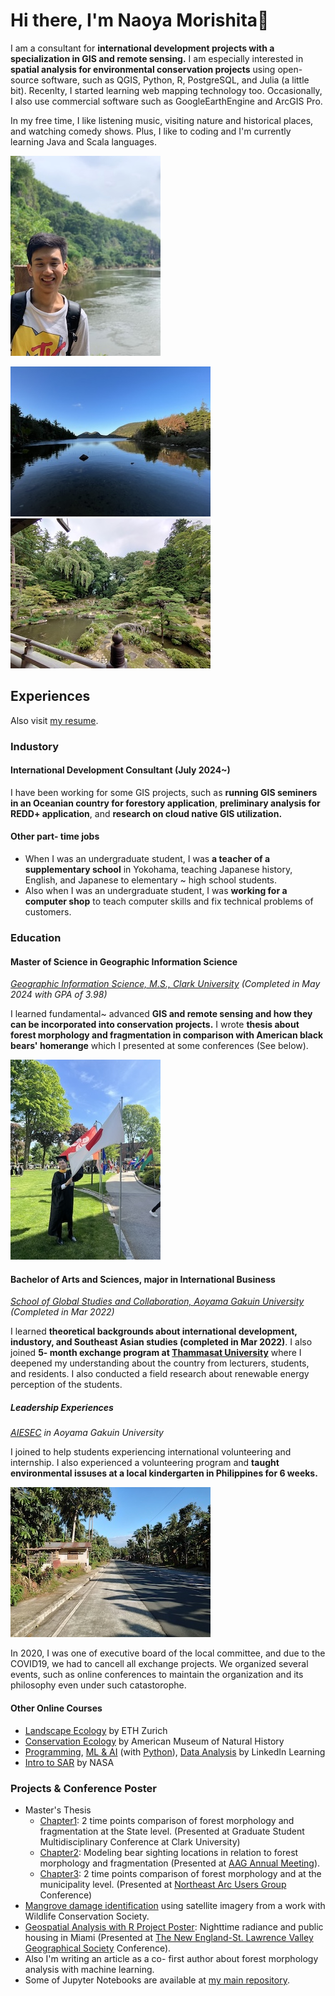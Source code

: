 # Hi there, I'm Naoya Morishita👋
I am a consultant for **international development projects with a specialization in GIS and remote sensing.**
I am especially interested in **spatial analysis for environmental conservation projects** using open- source software, such as QGIS, Python, R, PostgreSQL, and Julia (a little bit).
Recenlty, I started learning web mapping technology too.
Occasionally, I also use commercial software such as GoogleEarthEngine and ArcGIS Pro.

In my free time, I like listening music, visiting nature and historical places, and watching comedy shows.
Plus, I like to coding and I'm currently learning Java and Scala languages.

![Myself](files/me.jpeg)

![Acadia National Park](files/acadia.jpeg) ![A temple in Japan](files/temple.jpeg)

## Experiences
Also visit [my resume](https://docs.google.com/document/d/1ijZtEYsCy4wlroVGakiaZGIpIcOqZZFoT6h-3xpDmWk/edit?usp=sharing).

### Industory
#### International Development Consultant (July 2024~)
I have been working for some GIS projects, such as **running GIS seminers in an Oceanian country for forestory application**, **preliminary analysis for REDD+ application**, and **research on cloud native GIS utilization.**

#### Other part- time jobs 
- When I was an undergraduate student, I was **a teacher of a supplementary school** in Yokohama, teaching Japanese history, English, and Japanese to elementary ~ high school students.
- Also when I was an undergraduate student, I was **working for a computer shop** to teach computer skills and fix technical problems of customers.

### Education
#### Master of Science in Geographic Information Science
*[Geographic Information Science, M.S., Clark University](https://www.clarku.edu/programs/masters/geographic-information-science-ms/) (Completed in May 2024 with GPA of 3.98)*

I learned fundamental~ advanced **GIS and remote sensing and how they can be incorporated into conservation projects.** I wrote **thesis about forest morphology and fragmentation in comparison with American black bears' homerange** which I presented at some conferences (See below).

![Me at the graduation](files/clark_gradphoto.jpeg)

#### Bachelor of Arts and Sciences, major in International Business
*[School of Global Studies and Collaboration, Aoyama Gakuin University](https://www.aoyama.ac.jp/en/academic/undergraduate/gsc/) (Completed in Mar 2022)*

I learned **theoretical backgrounds about international development, industory, and Southeast Asian studies (completed in Mar 2022)**. I also joined **5- month exchange program at [Thammasat University](https://tu.ac.th/en)** where I deepened my understanding about the country from lecturers, students, and residents. I also conducted a field research about renewable energy perception of the students.

##### Leadership Experiences
*[AIESEC](https://aiesec.org) in Aoyama Gakuin University*

I joined to help students experiencing international volunteering and internship. I also experienced a volunteering program and **taught environmental issuses at a local kindergarten in Philippines for 6 weeks.** 

![An image of village where I worked for](./files/ph_village.jpeg)

In 2020, I was one of executive board of the local committee, and due to the COVID19, we had to cancell all exchange projects. We organized several events, such as online conferences to maintain the organization and its philosophy even under such catastorophe.

#### Other Online Courses
- [Landscape Ecology](https://drive.google.com/file/d/1dHDsb4criQKbVJMupAKrU_rGuc3bFMUw/view?usp=sharing) by ETH Zurich
- [Conservation Ecology](https://drive.google.com/file/d/15k8ShLK5vE3C619Qdl-N4H_LAEAscX9a/view?usp=sharing) by American Museum of Natural History
- [Programming](https://drive.google.com/file/d/1YJccMzebTXIdLNOrHuIpP-dfA_wZ53_Y/view?usp=sharing), [ML & AI](https://drive.google.com/file/d/1K3BidFksVIzJzeyVH5FxiqKm6yLhshoD/view?usp=sharing) (with [Python](https://drive.google.com/file/d/1yDNTTXXLZ6nQ4tm0c2QF3lfiaxpHiCrO/view?usp=sharing)), [Data Analysis](https://drive.google.com/file/d/1LpEq5fhV-XX4A3liiJKM1x6qt8cb2jIf/view?usp=sharing) by LinkedIn Learning
- [Intro to SAR](https://drive.google.com/file/d/1ztXKeByR3P3V-6qKtt5EuXAtV_-W8ayz/view?usp=sharing) by NASA

### Projects & Conference Poster
- Master's Thesis
    - [Chapter1](https://drive.google.com/file/d/1v95dtnStOPnyLN8tAxUJsYyh5a1dnrAG/view?usp=sharing): 2 time points comparison of forest morphology and fragmentation at the State level. (Presented at Graduate Student Multidisciplinary Conference at Clark University)
    - [Chapter2](https://drive.google.com/file/d/1KTwdp9Vc1m3MdMPhjuuXkAoh-fcOZSoI/view?usp=sharing): Modeling bear sighting locations in relation to forest morphology and fragmentation (Presented at [AAG Annual Meeting](https://www.aag.org)).
    - [Chapter3](https://drive.google.com/file/d/1-XQnP7SMEBXeoL6QF7A_Z-PsrLKH_6yW/view?usp=sharing): 2 time points comparison of forest morphology and at the municipality level. (Presented at [Northeast Arc Users Group](https://www.northeastarc.org) Conference)
- [Mangrove damage identification](https://code.earthengine.google.com/063ff9e04d1d0fde236d127a250fa4e2) using satellite imagery from a work with Wildlife Conservation Society.
- [Geospatial Analysis with R Project Poster](https://drive.google.com/file/d/1przSzgX2w7Bu-Xe5GC-tGOCgut8wtvqH/view?usp=sharing): Nighttime radiance and public housing in Miami (Presented at [The New England-St. Lawrence Valley Geographical Society](https://nestval.aag.org) Conference).
- Also I'm writing an article as a co- first author about forest morphology analysis with machine learning.
- Some of Jupyter Notebooks are available at [my main repository](https://github.com/naoyamorishita/main).